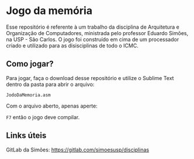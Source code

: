 # Jogo da memória

Esse repositório é referente à um trabalho da disciplina de Arquitetura e Organização de Computadores, ministrada pelo professor Eduardo Simões, na USP - São Carlos.
O jogo foi construído em cima de um processador criado e utilizado para as disisciplinas de todo o ICMC.

## Como jogar?

Para jogar, faça o download desse repositório e utilize o Sublime Text dentro da pasta para abrir o arquivo:

`JodoDaMemoria.asm`

Com o arquivo aberto, apenas aperte: 

`F7`
então o jogo deve compilar.


## Links úteis

GitLab da Simões: https://gitlab.com/simoesusp/disciplinas
